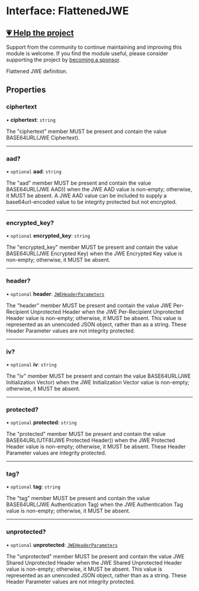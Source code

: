 # Interface: FlattenedJWE

## [💗 Help the project](https://github.com/sponsors/panva)

Support from the community to continue maintaining and improving this module is welcome. If you find the module useful, please consider supporting the project by [becoming a sponsor](https://github.com/sponsors/panva).

Flattened JWE definition.

## Properties

### ciphertext

• **ciphertext**: `string`

The "ciphertext" member MUST be present and contain the value BASE64URL(JWE Ciphertext).

***

### aad?

• `optional` **aad**: `string`

The "aad" member MUST be present and contain the value BASE64URL(JWE AAD)) when the JWE AAD
value is non-empty; otherwise, it MUST be absent. A JWE AAD value can be included to supply a
base64url-encoded value to be integrity protected but not encrypted.

***

### encrypted\_key?

• `optional` **encrypted\_key**: `string`

The "encrypted_key" member MUST be present and contain the value BASE64URL(JWE Encrypted Key)
when the JWE Encrypted Key value is non-empty; otherwise, it MUST be absent.

***

### header?

• `optional` **header**: [`JWEHeaderParameters`](JWEHeaderParameters.md)

The "header" member MUST be present and contain the value JWE Per- Recipient Unprotected Header
when the JWE Per-Recipient Unprotected Header value is non-empty; otherwise, it MUST be absent.
This value is represented as an unencoded JSON object, rather than as a string. These Header
Parameter values are not integrity protected.

***

### iv?

• `optional` **iv**: `string`

The "iv" member MUST be present and contain the value BASE64URL(JWE Initialization Vector) when
the JWE Initialization Vector value is non-empty; otherwise, it MUST be absent.

***

### protected?

• `optional` **protected**: `string`

The "protected" member MUST be present and contain the value BASE64URL(UTF8(JWE Protected
Header)) when the JWE Protected Header value is non-empty; otherwise, it MUST be absent. These
Header Parameter values are integrity protected.

***

### tag?

• `optional` **tag**: `string`

The "tag" member MUST be present and contain the value BASE64URL(JWE Authentication Tag) when
the JWE Authentication Tag value is non-empty; otherwise, it MUST be absent.

***

### unprotected?

• `optional` **unprotected**: [`JWEHeaderParameters`](JWEHeaderParameters.md)

The "unprotected" member MUST be present and contain the value JWE Shared Unprotected Header
when the JWE Shared Unprotected Header value is non-empty; otherwise, it MUST be absent. This
value is represented as an unencoded JSON object, rather than as a string. These Header
Parameter values are not integrity protected.
